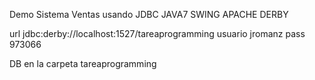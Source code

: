 Demo Sistema Ventas usando JDBC JAVA7 SWING APACHE DERBY

url jdbc:derby://localhost:1527/tareaprogramming
usuario jromanz
pass 973066

DB en la carpeta tareaprogramming